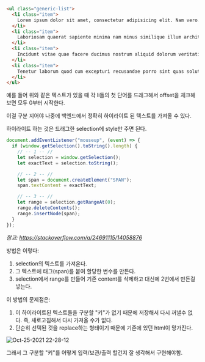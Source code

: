 ```html
<ul class="generic-list">
  <li class="item">
    Lorem ipsum dolor sit amet, consectetur adipisicing elit. Nam vero.
  </li>
  <li class="item">
    Laboriosam quaerat sapiente minima nam minus similique illum architecto et!
  </li>
  <li class="item">
    Incidunt vitae quae facere ducimus nostrum aliquid dolorum veritatis dicta!
  </li>
  <li class="item">
    Tenetur laborum quod cum excepturi recusandae porro sint quas soluta!
  </li>
</ul>
```

예를 들어 위와 같은 텍스트가 있을 때 각 li들의 첫 단어를 드래그해서 offset을 체크해보면 모두 0부터 시작한다.

이걸 구분 지어야 나중에 백엔드에서 정확히 하이라이트 된 텍스트를 가져올 수 있다.

하이라이트 하는 것은 드래그한 selection에 style만 주면 된다.

```js
document.addEventListener("mouseup", (event) => {
  if (window.getSelection().toString().length) {
    // -- 1 -- //
    let selection = window.getSelection();
    let exactText = selection.toString();

    // -- 2 -- //
    let span = document.createElement("SPAN");
    span.textContent = exactText;

    // -- 3 -- //
    let range = selection.getRangeAt(0);
    range.deleteContents();
    range.insertNode(span);
  }
});
```

_참고: https://stackoverflow.com/a/24691115/14058876_

방법은 이렇다:

1. selection의 텍스트를 가져온다.
2. 그 텍스트에 태그(span)를 붙여 할당한 변수를 만든다.
3. selection에서 range를 만들어 기존 content를 삭제하고 대신에 2번에서 만든걸 넣는다.

이 방법의 문제점은:

1. 이 하이라이트된 텍스트들을 구분할 "키"가 없기 때문에 저장해서 다시 꺼낼수 없다. 즉, 새로고침해서 다시 가져올 수가 없다.
2. 단순히 선택된 것을 replace하는 형태이기 때문에 기존에 있던 html이 망가진다.

![Oct-25-2021 22-28-12](https://user-images.githubusercontent.com/59721293/138704464-dc640f97-ef15-42c8-b0f7-5f7b2c438078.gif)

그래서 그 구분할 "키"를 어떻게 입력/보관/출력 할건지 잘 생각해서 구현해야함.
